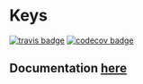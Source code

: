 # Keys

[![travis badge][travis_badge]][travis_url]
[![codecov badge][codecov_badge]][codecov_url]

## Documentation [here][documenter_stable]

[travis_badge]: https://travis-ci.org/bramtayl/Keys.jl.svg?branch=master
[travis_url]: https://travis-ci.org/bramtayl/Keys.jl

[codecov_badge]: http://codecov.io/github/bramtayl/Keys.jl/coverage.svg?branch=master
[codecov_url]: http://codecov.io/github/bramtayl/Keys.jl?branch=master

[documenter_stable]: https://bramtayl.github.io/Keys.jl/stable
[documenter_latest]: https://bramtayl.github.io/Keys.jl/latest
